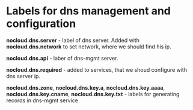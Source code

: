 # Labels for dns management and configuration

__nocloud.dns.server__ - label of dns server. Added with __nocloud.dns.network__ to set network, where we should find his ip.

__nocloud.dns.api__ - laber of dns-mgmt server.

__nocloud.dns.required__ - added to services, that we shoud configure with dns server ip.

__nocloud.dns.zone__, __nocloud.dns.key.a__, __nocloud.dns.key.aaaa__, __nocloud.dns.key.cname__, __nocloud.dns.key.txt__ - labels for generating records in dns-mgmt service  